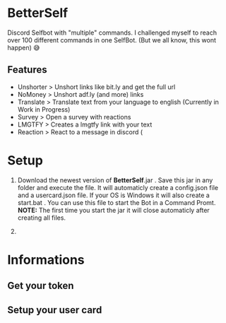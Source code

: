 # BetterSelf
Discord Selfbot with "multiple" commands. I challenged myself to reach over 100 different commands in one SelfBot. (But we all know, this wont happen) :sweat_smile:

## Features
* Unshorter > Unshort links like bit.ly and get the full url
* NoMoney > Unshort adf.ly (and more) links
* Translate > Translate text from your language to english (Currently in Work in Progress)
* Survey > Open a survey with reactions
* LMGTFY > Creates a lmgtfy link with your text
* Reaction > React to a message in discord (


# Setup
1. Download the newest version of **BetterSelf**.jar . Save this jar in any folder and execute the file. It will automaticly create a config.json file and a usercard.json file. If your OS is Windows it will also create a start.bat . You can use this file to start the Bot in a Command Promt. **NOTE:** The first time you start the jar it will close automaticly after creating all files.

2. 


# Informations
## Get your token

## Setup your user card

